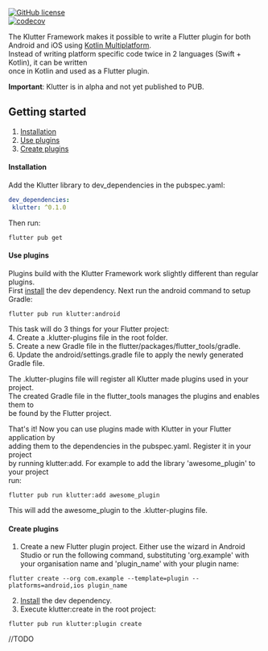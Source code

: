 [![GitHub license](https://img.shields.io/github/license/buijs-dev/klutter-dart?color=black&logoColor=black)](https://github.com/buijs-dev/klutter-dart/blob/main/LICENSE)  
[![codecov](https://codecov.io/gh/buijs-dev/klutter-dart/branch/main/graph/badge.svg?token=AS154MVM51)](https://codecov.io/gh/buijs-dev/klutter-dart)

The Klutter Framework makes it possible to write a Flutter plugin for both Android and iOS using [Kotlin Multiplatform](https://kotlinlang.org/docs/multiplatform.html).  
Instead of writing platform specific code twice in 2 languages (Swift + Kotlin), it can be written  
once in Kotlin and used as a Flutter plugin.

<B>Important</B>: Klutter is in alpha and not yet published to PUB.

## Getting started
1. [Installation](#Installation)
2. [Use plugins](#Use%20plugins)
3. [Create plugins](#Create%20plugins)

#### Installation
Add the Klutter library to dev_dependencies in the pubspec.yaml:

```yaml  
dev_dependencies:  
 klutter: ^0.1.0
 ```  
  
Then run:  
  
```shell  
flutter pub get
```  
  
#### Use plugins  
Plugins build with the Klutter Framework work slightly different than regular plugins.  
First [install](#Installation) the dev dependency. Next run the android command to setup Gradle:  
  
```shell  
flutter pub run klutter:android
```  
  
This task will do 3 things for your Flutter project:  
 4. Create a .klutter-plugins file in the root folder.  
 5. Create a new Gradle file in the flutter/packages/flutter_tools/gradle.  
 6. Update the android/settings.gradle file to apply the newly generated Gradle file.  
  
The .klutter-plugins file will register all Klutter made plugins used in your project.  
The created Gradle file in the flutter_tools manages the plugins and enables them to  
be found by the Flutter project.  
  
That's it! Now you can use plugins made with Klutter in your Flutter application by   
adding them to the dependencies in the pubspec.yaml. Register it in your project  
by running klutter:add. For example to add the library 'awesome_plugin' to your project  
run:  
  
```shell  
flutter pub run klutter:add awesome_plugin 
```  
  
This will add the awesome_plugin to the .klutter-plugins file.  
  
#### Create plugins  

 1. Create a new Flutter plugin project. Either use the wizard in Android Studio or run the following command, substituting 'org.example' with your organisation name and  'plugin_name' with your plugin name:
  
```shell  
flutter create --org com.example --template=plugin --platforms=android,ios plugin_name
```  
  
  2.  [Install](#Installation) the dev dependency.
  3. Execute klutter:create in the root project:

```shell  
flutter pub run klutter:plugin create  
```  

//TODO 